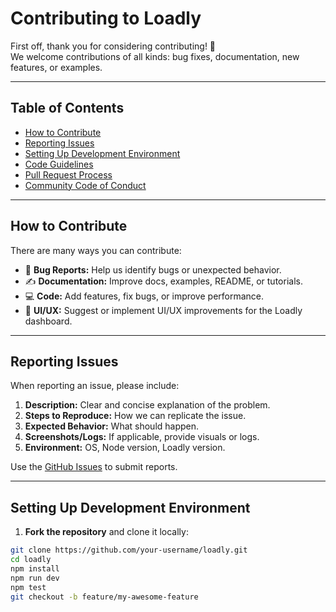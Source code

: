 # Contributing to Loadly

First off, thank you for considering contributing! 🎉  
We welcome contributions of all kinds: bug fixes, documentation, new features, or examples.

---

## Table of Contents

- [How to Contribute](#how-to-contribute)
- [Reporting Issues](#reporting-issues)
- [Setting Up Development Environment](#setting-up-development-environment)
- [Code Guidelines](#code-guidelines)
- [Pull Request Process](#pull-request-process)
- [Community Code of Conduct](#community-code-of-conduct)

---

## How to Contribute

There are many ways you can contribute:

- 🐛 **Bug Reports:** Help us identify bugs or unexpected behavior.  
- ✍️ **Documentation:** Improve docs, examples, README, or tutorials.  
- 💻 **Code:** Add features, fix bugs, or improve performance.  
- 🎨 **UI/UX:** Suggest or implement UI/UX improvements for the Loadly dashboard.  

---

## Reporting Issues

When reporting an issue, please include:

1. **Description:** Clear and concise explanation of the problem.  
2. **Steps to Reproduce:** How we can replicate the issue.  
3. **Expected Behavior:** What should happen.  
4. **Screenshots/Logs:** If applicable, provide visuals or logs.  
5. **Environment:** OS, Node version, Loadly version.

Use the [GitHub Issues](https://github.com/sudoDevesh/loadly/issues) to submit reports.

---

## Setting Up Development Environment

1. **Fork the repository** and clone it locally:

```bash
git clone https://github.com/your-username/loadly.git
cd loadly
npm install
npm run dev
npm test
git checkout -b feature/my-awesome-feature
```